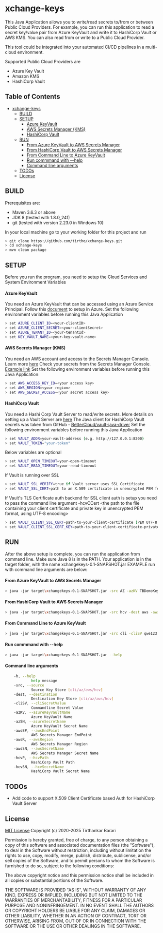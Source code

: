 # xchange-keys #
This Java Application allows you to write/read secrets to/from or between Public Cloud Providers.
For example, you can run this application to read a secret key/value pair from Azure KeyVault and write it to HashiCorp Vault or AWS KMS.
You can also read from or write to a Public Cloud Provider.

This tool could be integrated into your automated CI/CD pipelines in a multi-cloud environment.

Supported Public Cloud Providers are 

- Azure Key Vault
- Amazon KMS
- HashiCorp Vault

## Table of Contents ##
- [xchange-keys](#xchange-keys)
  * [BUILD](#build)
  * [SETUP](#setup)
      - [Azure KeyVault](#azure-keyvault)
      - [AWS Secrets Manager (KMS)](#aws-secrets-manager--kms-)
      - [HashiCorp Vault](#hashicorp-vault)
  * [RUN](#run)
      - [From Azure KeyVault to AWS Secrets Manager](#from-azure-keyvault-to-aws-secrets-manager)
      - [From HashiCorp Vault to AWS Secrets Manager](#from-hashicorp-vault-to-aws-secrets-manager)
      - [From Command Line to Azure KeyVault](#from-command-line-to-azure-keyvault)
      - [Run commmand with --help](#run-commmand-with---help)
      - [Command line arguments](#command-line-arguments)
  * [TODOs](#todos)
  * [License](#license)


## BUILD ##

Prerequisites are:

- Maven 3.6.3 or above
- JDK 8 (tested with 1.8.0_241)
- git (tested with version 2.23.0 in Windows 10)

In your local machine go to your working folder for this project and run

```sh
> git clone https://github.com/tirtho/xchange-keys.git
> cd xchange-keys
> mvn clean package
```

## SETUP ##

Before you run the program, you need to setup the Cloud Services and System Environment Variables

#### Azure KeyVault ####

You need an Azure KeyVault that can be accessed using an Azure Service Principal. 
Follow this [document](https://docs.microsoft.com/en-us/azure/key-vault/quick-create-java) to setup in Azure.
Set the following environment variables before running this Java Application

```sh
> set AZURE_CLIENT_ID=<your-clientID>
> set AZURE_CLIENT_SECRET=<your-clientSecret>
> set AZURE_TENANT_ID=<your-tenantId>
> set KEY_VAULT_NAME=<your-key-vault-name>
```

#### AWS Secrets Manager (KMS) ####

You need an AWS account and access to the Secrets Manager Console. 
Learn more [here](https://docs.aws.amazon.com/sdk-for-java/v2/developer-guide/setup-credentials.html)
Check your secrets from the Secrets Manager Console. 
[Example link](https://us-east-2.console.aws.amazon.com>/secretsmanager/home?region=us-east-2#/listSecrets) 
Set the following environment variables before running this Java Application

```sh
> set AWS_ACCESS_KEY_ID=<your access key>
> set AWS_REGION=<your region>
> set AWS_SECRET_ACCESS=<your secret access key>
```

#### HashiCorp Vault ####

You need a Hashi Corp Vault Server to read/write secrets. More details on setting up a Vault Server are [here](https://www.vaultproject.io/) 
The Java client for HashiCorp Vault secrets was taken from GitHub - [BetterCloud/vault-java-driver][hashiLib] 
Set the following environment variables before running this Java Application

```sh
> set VAULT_ADDR=your-vault-address (e.g. http://127.0.0.1:8200)
> set VAULT_TOKEN="your-token"
```

Below variables are optional

```sh
> set VAULT_OPEN_TIMEOUT=your-open-timeout
> set VAULT_READ_TIMEOUT=your-read-timeout
```

If Vault is running over SSL

```sh
> set VAULT_SSL_VERIFY=true if Vault server uses SSL Certificate
> set VAULT_SSL_CERT=path to an X.509 certificate in unencrypted PEM format, using UTF-8 encoding
```

If Vault's TLS Certificate auth backend for SSL client auth is setup
you need to pass the command line argument -hcvCCert <the path to the file 
containing your client certificate and private key in unencrypted PEM format, using UTF-8 encoding>

```sh
> set VAULT_CLIENT_SSL_CERT=path-to-your-client-certificate (PEM UTF-8 encoded)
> set VAULT_CLIENT_SSL_CERT_KEY=path-to-your-client-certificate-private-key (PEM UTF-8 encoded)
```

## RUN ##

After the above setup is complete, you can run the application from command line. 
Make sure Java 8 is in the PATH.
Your application is in the target folder, with the name xchangekeys-0.1-SNAPSHOT.jar
EXAMPLE run with command line arguments are below:

#### From Azure KeyVault to AWS Secrets Manager ####
```sh
> java -jar target\xchangekeys-0.1-SNAPSHOT.jar -src AZ -azKV TBDemoKeyVault -azSN cliSentSecret -dest AWS -awsR us-east-2 -awsEP secretsmanager.us-east-2.amazonaws.com -awsSN fromAzureCliSentSecret
```

#### From HashiCorp Vault to AWS Secrets Manager ####
```sh
> java -jar target\xchangekeys-0.1-SNAPSHOT.jar -src hcv -dest aws -awsR us-east-2 -awsEP secretsmanager.us-east-2.amazonaws.com -awsSN testFromHashi-secret-test-testSecretName -hcvP secret/test -hcvSN testSecretName
```

#### From Command Line to Azure KeyVault ####
```sh
> java -jar target\xchangekeys-0.1-SNAPSHOT.jar -src cli -cliSV qwe123 -dest az -azKV TBDemoKeyVault -azSN cliSentSecret123
```

#### Run commmand with --help ####
```sh
> java -jar target\xchangekeys-0.1-SNAPSHOT.jar --help
```

#### Command line arguments ####
```sh
    -h, --help
            help message
    -src, --source
            Source Key Store [cli/az/aws/hcv]
    -dest, --destination
            Destination Key Store [cli/az/aws/hcv]
    -cliSV, --cliSecretValue
            Commandline Secret Value
    -azKV, --azureKeyVaultName
            Azure KeyVault Name
    -azSN, --azureSecretName
            Azure KeyVault Secret Name
    -awsEP, --awsEndPoint
            AWS Secrets Manager EndPoint
    -awsR, --awsRegion
            AWS Secrets Manager Region
    -awsSN, --awsSecretName
            AWS Secrets Manager Secret Name
    -hcvP, --hcvPath
            HashiCorp Vault Path
    -hcvSN, --hcvSecretName
            HashiCorp Vault Secret Name
```

## TODOs ##

- Add code to support X.509 Client Certificate based Auth for HashiCorp Vault Server

License
----
[MIT License][MITL]
Copyright (c) 2020-2025 Tirthankar Barari

Permission is hereby granted, free of charge, to any person obtaining
a copy of this software and associated documentation files (the
"Software"), to deal in the Software without restriction, including
without limitation the rights to use, copy, modify, merge, publish,
distribute, sublicense, and/or sell copies of the Software, and to
permit persons to whom the Software is furnished to do so, subject to
the following conditions:

The above copyright notice and this permission notice shall be
included in all copies or substantial portions of the Software.

THE SOFTWARE IS PROVIDED "AS IS", WITHOUT WARRANTY OF ANY KIND,
EXPRESS OR IMPLIED, INCLUDING BUT NOT LIMITED TO THE WARRANTIES OF
MERCHANTABILITY, FITNESS FOR A PARTICULAR PURPOSE AND
NONINFRINGEMENT. IN NO EVENT SHALL THE AUTHORS OR COPYRIGHT HOLDERS BE
LIABLE FOR ANY CLAIM, DAMAGES OR OTHER LIABILITY, WHETHER IN AN ACTION
OF CONTRACT, TORT OR OTHERWISE, ARISING FROM, OUT OF OR IN CONNECTION
WITH THE SOFTWARE OR THE USE OR OTHER DEALINGS IN THE SOFTWARE.


[//]: # (Comments in Markdown. See details here - http://stackoverflow.com/questions/4823468/store-comments-in-markdown-syntax)

[hashiLib]: <https://github.com/BetterCloud/vault-java-driver>
[MITL]: <https://en.wikipedia.org/wiki/MIT_License>
